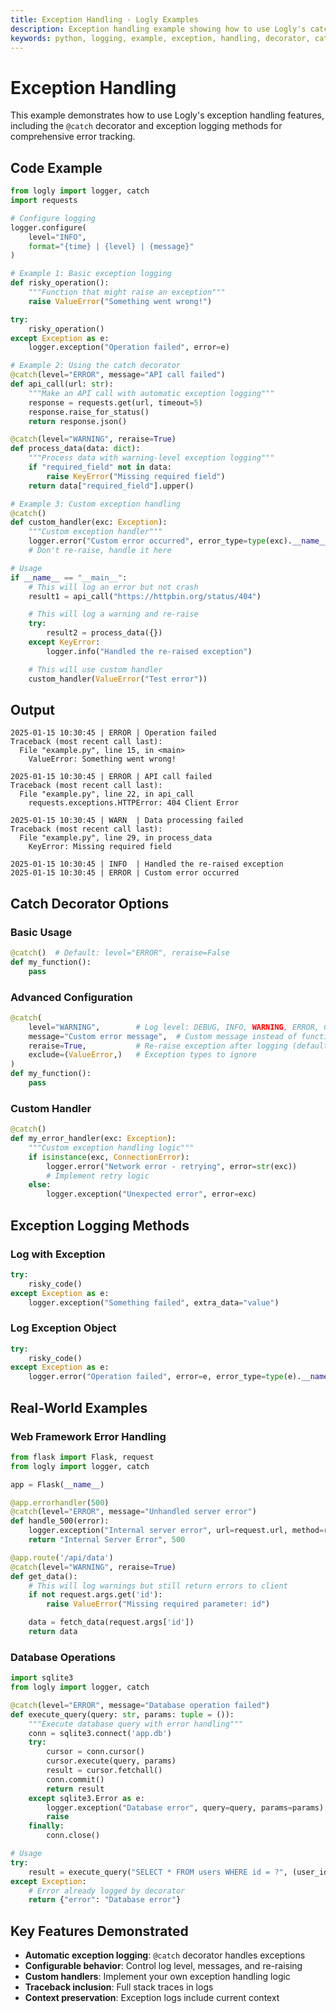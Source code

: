 ```yaml
---
title: Exception Handling - Logly Examples
description: Exception handling example showing how to use Logly's catch decorator and exception logging methods for robust error handling.
keywords: python, logging, example, exception, handling, decorator, catch, error, logly
---
```


# Exception Handling

This example demonstrates how to use Logly's exception handling features, including the `@catch` decorator and exception logging methods for comprehensive error tracking.

## Code Example

```python
from logly import logger, catch
import requests

# Configure logging
logger.configure(
    level="INFO",
    format="{time} | {level} | {message}"
)

# Example 1: Basic exception logging
def risky_operation():
    """Function that might raise an exception"""
    raise ValueError("Something went wrong!")

try:
    risky_operation()
except Exception as e:
    logger.exception("Operation failed", error=e)

# Example 2: Using the catch decorator
@catch(level="ERROR", message="API call failed")
def api_call(url: str):
    """Make an API call with automatic exception logging"""
    response = requests.get(url, timeout=5)
    response.raise_for_status()
    return response.json()

@catch(level="WARNING", reraise=True)
def process_data(data: dict):
    """Process data with warning-level exception logging"""
    if "required_field" not in data:
        raise KeyError("Missing required field")
    return data["required_field"].upper()

# Example 3: Custom exception handling
@catch()
def custom_handler(exc: Exception):
    """Custom exception handler"""
    logger.error("Custom error occurred", error_type=type(exc).__name__, error_msg=str(exc))
    # Don't re-raise, handle it here

# Usage
if __name__ == "__main__":
    # This will log an error but not crash
    result1 = api_call("https://httpbin.org/status/404")

    # This will log a warning and re-raise
    try:
        result2 = process_data({})
    except KeyError:
        logger.info("Handled the re-raised exception")

    # This will use custom handler
    custom_handler(ValueError("Test error"))
```

## Output

```
2025-01-15 10:30:45 | ERROR | Operation failed
Traceback (most recent call last):
  File "example.py", line 15, in <main>
    ValueError: Something went wrong!

2025-01-15 10:30:45 | ERROR | API call failed
Traceback (most recent call last):
  File "example.py", line 22, in api_call
    requests.exceptions.HTTPError: 404 Client Error

2025-01-15 10:30:45 | WARN  | Data processing failed
Traceback (most recent call last):
  File "example.py", line 29, in process_data
    KeyError: Missing required field

2025-01-15 10:30:45 | INFO  | Handled the re-raised exception
2025-01-15 10:30:45 | ERROR | Custom error occurred
```

## Catch Decorator Options

### Basic Usage

```python
@catch()  # Default: level="ERROR", reraise=False
def my_function():
    pass
```

### Advanced Configuration

```python
@catch(
    level="WARNING",        # Log level: DEBUG, INFO, WARNING, ERROR, CRITICAL
    message="Custom error message",  # Custom message instead of function name
    reraise=True,           # Re-raise exception after logging (default: False)
    exclude=(ValueError,)   # Exception types to ignore
)
def my_function():
    pass
```

### Custom Handler

```python
@catch()
def my_error_handler(exc: Exception):
    """Custom exception handling logic"""
    if isinstance(exc, ConnectionError):
        logger.error("Network error - retrying", error=str(exc))
        # Implement retry logic
    else:
        logger.exception("Unexpected error", error=exc)
```

## Exception Logging Methods

### Log with Exception

```python
try:
    risky_code()
except Exception as e:
    logger.exception("Something failed", extra_data="value")
```

### Log Exception Object

```python
try:
    risky_code()
except Exception as e:
    logger.error("Operation failed", error=e, error_type=type(e).__name__)
```

## Real-World Examples

### Web Framework Error Handling

```python
from flask import Flask, request
from logly import logger, catch

app = Flask(__name__)

@app.errorhandler(500)
@catch(level="ERROR", message="Unhandled server error")
def handle_500(error):
    logger.exception("Internal server error", url=request.url, method=request.method)
    return "Internal Server Error", 500

@app.route('/api/data')
@catch(level="WARNING", reraise=True)
def get_data():
    # This will log warnings but still return errors to client
    if not request.args.get('id'):
        raise ValueError("Missing required parameter: id")

    data = fetch_data(request.args['id'])
    return data
```

### Database Operations

```python
import sqlite3
from logly import logger, catch

@catch(level="ERROR", message="Database operation failed")
def execute_query(query: str, params: tuple = ()):
    """Execute database query with error handling"""
    conn = sqlite3.connect('app.db')
    try:
        cursor = conn.cursor()
        cursor.execute(query, params)
        result = cursor.fetchall()
        conn.commit()
        return result
    except sqlite3.Error as e:
        logger.exception("Database error", query=query, params=params)
        raise
    finally:
        conn.close()

# Usage
try:
    result = execute_query("SELECT * FROM users WHERE id = ?", (user_id,))
except Exception:
    # Error already logged by decorator
    return {"error": "Database error"}
```

## Key Features Demonstrated

- **Automatic exception logging**: `@catch` decorator handles exceptions
- **Configurable behavior**: Control log level, messages, and re-raising
- **Custom handlers**: Implement your own exception handling logic
- **Traceback inclusion**: Full stack traces in logs
- **Context preservation**: Exception logs include current context